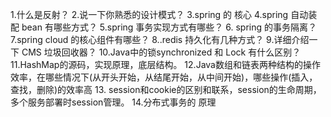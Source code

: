 1.什么是反射？
2.说一下你熟悉的设计模式？
3.spring 的 核心
4.spring 自动装配 bean 有哪些方式？
5.spring 事务实现方式有哪些？
6. spring 的事务隔离？
7.spring cloud 的核心组件有哪些？
8..redis 持久化有几种方式？
9.详细介绍一下 CMS 垃圾回收器？
10.Java中的锁synchronized 和 Lock 有什么区别？
11.HashMap的源码，实现原理，底层结构。
12.Java数组和链表两种结构的操作效率，在哪些情况下(从开头开始，从结尾开始，从中间开始)，哪些操作(插入，查找，删除)的效率高
13. session和cookie的区别和联系，session的生命周期，多个服务部署时session管理。
14.分布式事务的 原理 